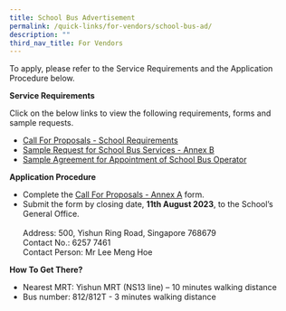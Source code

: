 ```yaml
---
title: School Bus Advertisement
permalink: /quick-links/for-vendors/school-bus-ad/
description: ""
third_nav_title: For Vendors
---
```

To apply, please refer to the Service Requirements and the Application Procedure below.

**Service Requirements**

Click on the below links to view the following requirements, forms and sample requests.

* <a href="/files/Forms/2023/School%20bus%20ad/call_for_proposals_-_school_requirement.pdf" target="_blank">Call For Proposals - School Requirements</a>
* <a href="/files/Forms/2023/School%20bus%20ad/sample_request_for_school_bus_services_-_annex_b.pdf" target="_blank">Sample Request for School Bus Services - Annex B</a>
* <a href="/files/Forms/2023/School%20bus%20ad/sample_agreement_for_appointment.pdf" target="_blank">Sample Agreement for Appointment of School Bus Operator</a>

**Application Procedure**

* Complete the <a href="/files/Forms/2023/School%20bus%20ad/call_for_proposals_-_annex_a.pdf" target="_blank">Call For Proposals - Annex A</a> form.
* Submit the form by closing date, **11th August 2023**, to the School’s General Office.
<br><br>Address: 500, Yishun Ring Road, Singapore 768679
<br>Contact No.: 6257 7461
<br>Contact Person: Mr Lee Meng Hoe

**How To Get There?**
* Nearest MRT: Yishun MRT (NS13 line) – 10 minutes walking distance
* Bus number: 812/812T - 3 minutes walking distance